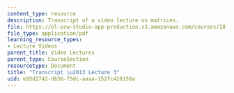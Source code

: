 ```yaml
---
content_type: resource
description: Transcript of a video lecture on matrices.
file: https://ol-ocw-studio-app-production.s3.amazonaws.com/courses/18-02-multivariable-calculus-fall-2007/e95d2742d636f5dcaaaa152fc428150a_18_022007L03.pdf
file_type: application/pdf
learning_resource_types:
- Lecture Videos
parent_title: Video Lectures
parent_type: CourseSection
resourcetype: Document
title: "Transcript \u2013 Lecture 3"
uid: e95d2742-d636-f5dc-aaaa-152fc428150a
---
```

